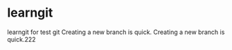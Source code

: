 # learngit
learngit for test git
Creating a new branch is quick.
Creating a new branch is quick.222

